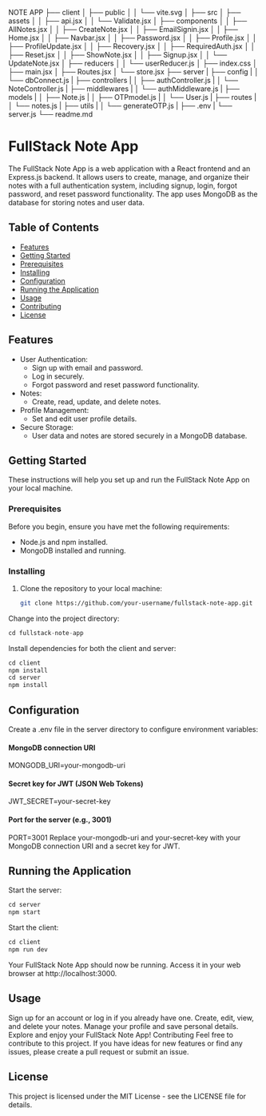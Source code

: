 NOTE APP
├── client
│ ├── public
│ │ └── vite.svg
│ ├── src
│ ├── assets
│ │ ├── api.jsx
│ │ └── Validate.jsx
│ ├── components
│ │ ├── AllNotes.jsx
│ │ ├── CreateNote.jsx
│ │ ├── EmailSignin.jsx
│ │ ├── Home.jsx
│ │ ├── Navbar.jsx
│ │ ├── Password.jsx
│ │ ├── Profile.jsx
│ │ ├── ProfileUpdate.jsx
│ │ ├── Recovery.jsx
│ │ ├── RequiredAuth.jsx
│ │ ├── Reset.jsx
│ │ ├── ShowNote.jsx
│ │ ├── Signup.jsx
│ │ └── UpdateNote.jsx
│ ├── reducers
│ │ └── userReducer.js
│ ├── index.css
│ ├── main.jsx
│ ├── Routes.jsx
│ └── store.jsx
├── server
| ├── config
| │ └── dbConnect.js
| ├── controllers
| │ ├── authController.js
| │ └── NoteController.js
| ├── middlewares
| │ └── authMiddleware.js
| ├── models
| │ ├── Note.js
| │ ├── OTPmodel.js
| │ └── User.js
| ├── routes
| │ └── notes.js
| ├── utils
| │ └── generateOTP.js
| ├── .env
| └── server.js
└── readme.md

# FullStack Note App

The FullStack Note App is a web application with a React frontend and an Express.js backend. It allows users to create, manage, and organize their notes with a full authentication system, including signup, login, forgot password, and reset password functionality. The app uses MongoDB as the database for storing notes and user data.

## Table of Contents

- [Features](#features)
- [Getting Started](#getting-started)
- [Prerequisites](#prerequisites)
- [Installing](#installing)
- [Configuration](#configuration)
- [Running the Application](#running-the-application)
- [Usage](#usage)
- [Contributing](#contributing)
- [License](#license)

## Features

- User Authentication:
  - Sign up with email and password.
  - Log in securely.
  - Forgot password and reset password functionality.
- Notes:
  - Create, read, update, and delete notes.
- Profile Management:
  - Set and edit user profile details.
- Secure Storage:
  - User data and notes are stored securely in a MongoDB database.

## Getting Started

These instructions will help you set up and run the FullStack Note App on your local machine.

### Prerequisites

Before you begin, ensure you have met the following requirements:

- Node.js and npm installed.
- MongoDB installed and running.

### Installing

1. Clone the repository to your local machine:

   ```bash
   git clone https://github.com/your-username/fullstack-note-app.git
   ```

Change into the project directory:

```js
cd fullstack-note-app
```

Install dependencies for both the client and server:

```js
cd client
npm install
cd server
npm install
```

## Configuration

Create a .env file in the server directory to configure environment variables:

#### MongoDB connection URI

MONGODB_URI=your-mongodb-uri

#### Secret key for JWT (JSON Web Tokens)

JWT_SECRET=your-secret-key

#### Port for the server (e.g., 3001)

PORT=3001
Replace your-mongodb-uri and your-secret-key with your MongoDB connection URI and a secret key for JWT.

## Running the Application

Start the server:

```js
cd server
npm start
```

Start the client:

```js
cd client
npm run dev
```

Your FullStack Note App should now be running. Access it in your web browser at http://localhost:3000.

## Usage

Sign up for an account or log in if you already have one.
Create, edit, view, and delete your notes.
Manage your profile and save personal details.
Explore and enjoy your FullStack Note App!
Contributing
Feel free to contribute to this project. If you have ideas for new features or find any issues, please create a pull request or submit an issue.

## License

This project is licensed under the MIT License - see the LICENSE file for details.
